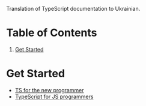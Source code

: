 Translation of TypeScript documentation to Ukrainian.

# Table of Contents
1. [Get Started](#get-started)

# Get Started
- [TS for the new programmer](docs/get-started/ts-for-the-new-programmer.md)
- [TypeScript for JS programmers](docs/get-started/typescript-for-js-programmers.md)

